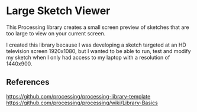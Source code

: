 # Large Sketch Viewer
This Processing library creates a small screen preview of sketches that are too large to view on your current screen.

I created this library because I was developing a sketch targeted at an HD television screen 1920x1080, but I wanted to be able to run, test and modify my sketch when I only had access to my laptop with a resolution of 1440x900.

## References
https://github.com/processing/processing-library-template
https://github.com/processing/processing/wiki/Library-Basics